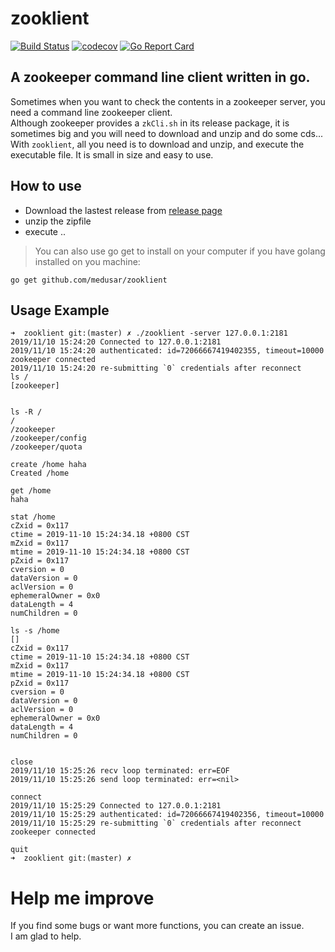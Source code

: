 # zooklient
[![Build Status](https://travis-ci.com/medusar/zooklient.svg?branch=master)](https://travis-ci.com/medusar/zooklient) 
[![codecov](https://codecov.io/gh/medusar/zooklient/branch/master/graph/badge.svg)](https://codecov.io/gh/medusar/zooklient)
[![Go Report Card](https://goreportcard.com/badge/github.com/medusar/zooklient)](https://goreportcard.com/report/github.com/medusar/zooklient)

## A zookeeper command line client written in go.   
Sometimes when you want to check the contents in a zookeeper server, you need a command line zookeeper client.   
Although zookeeper provides a `zkCli.sh` in its release package, it is sometimes big and you will need to download and unzip and 
do some cds...   
With `zooklient`, all you need is to download and unzip, and execute the executable file. It is small in size and easy to use.   

## How to use

- Download the lastest release from [release page](https://github.com/medusar/zooklient/releases)
- unzip the zipfile
- execute ..

> You can also use go get to install on your computer if you have golang installed on you machine:

```
go get github.com/medusar/zooklient
```


## Usage Example
```
➜  zooklient git:(master) ✗ ./zooklient -server 127.0.0.1:2181
2019/11/10 15:24:20 Connected to 127.0.0.1:2181
2019/11/10 15:24:20 authenticated: id=72066667419402355, timeout=10000
zookeeper connected
2019/11/10 15:24:20 re-submitting `0` credentials after reconnect
ls /
[zookeeper]


ls -R /
/
/zookeeper
/zookeeper/config
/zookeeper/quota

create /home haha
Created /home

get /home
haha

stat /home
cZxid = 0x117
ctime = 2019-11-10 15:24:34.18 +0800 CST
mZxid = 0x117
mtime = 2019-11-10 15:24:34.18 +0800 CST
pZxid = 0x117
cversion = 0
dataVersion = 0
aclVersion = 0
ephemeralOwner = 0x0
dataLength = 4
numChildren = 0

ls -s /home
[]
cZxid = 0x117
ctime = 2019-11-10 15:24:34.18 +0800 CST
mZxid = 0x117
mtime = 2019-11-10 15:24:34.18 +0800 CST
pZxid = 0x117
cversion = 0
dataVersion = 0
aclVersion = 0
ephemeralOwner = 0x0
dataLength = 4
numChildren = 0


close
2019/11/10 15:25:26 recv loop terminated: err=EOF
2019/11/10 15:25:26 send loop terminated: err=<nil>

connect
2019/11/10 15:25:29 Connected to 127.0.0.1:2181
2019/11/10 15:25:29 authenticated: id=72066667419402356, timeout=10000
2019/11/10 15:25:29 re-submitting `0` credentials after reconnect
zookeeper connected

quit
➜  zooklient git:(master) ✗
```

# Help me improve
If you find some bugs or want more functions, you can create an issue.   
I am glad to help.
